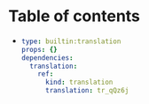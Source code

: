 # Table of contents

* ```yaml
  type: builtin:translation
  props: {}
  dependencies:
    translation:
      ref:
        kind: translation
        translation: tr_qQz6j
  ```
